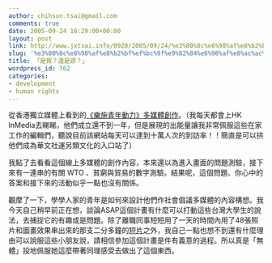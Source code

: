 ```yaml
---
author: chihsun.tsai@gmail.com
comments: true
date: 2005-09-24 16:29:00+00:00
layout: post
link: http://www.jxtsai.info/0928/2005/09/24/%e3%80%8c%e6%98%af%e8%b2%bf%ef%bc%9f%e9%82%84%e6%98%af%e8%ac%ac%ef%bc%9f%e3%80%8d/
slug: '%e3%80%8c%e6%98%af%e8%b2%bf%ef%bc%9f%e9%82%84%e6%98%af%e8%ac%ac%ef%bc%9f%e3%80%8d'
title: 「是貿？還是謬？」
wordpress_id: 762
categories:
- development
- human rights
---
```


從香港獨立媒體上看到的[《樂施青年動力》多媒體創作](http://www.jxtsai.info/blog/)。（我每天都會上HK InMedia去睇睇，他們成立還不到一年，但是展現的出能量讓我非常佩服這些在家工作的編輯們，聽說目前該網站每天可以達到十萬人次的到訪率！！簡直是可以拱他們成為華文社運另類文化的入口站了）  
  
我點了去看看這個線上多媒體的創作內容，本來還以為進入畫面的問題測驗，接下來有一連串的有關 WTO 、貧窮與貿易的數字測驗。結果呢，這個問題、你心中的答案和接下來的活動似乎一點也沒有關係。  
  
觀摩了一下，學學人家的青年是如何來設計他們作社會倡議多媒體的內容構想。我今天自己稍早前正在想，談論ASAP這個計畫有什麼可以打動這些台灣大學生的說法，去捕捉它的有趣或是問題。除了離職同事短短用了一天的時間內用了48張照片和圖畫效果串出來的那支二分多鐘的[短片](http://www.jxtsai.info/blog/%5C%22//asap.tima.org.tw/movie/asap0819low.wmv%5C%22)之外，我自己一點也想不到還有什麼理由可以說服這些小朋友說，請相信參加這個計畫是件有義意的過程。所以真是「無體」投地佩服她這麼帶著同理感受去做出了這個東西。
